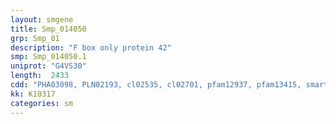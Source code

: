 ```yaml
---
layout: smgene
title: Smp_014050
grp: Smp_01
description: "F box only protein 42"
smp: Smp_014050.1
uniprot: "G4VS30"
length:  2433
cdd: "PHA03098, PLN02193, cl02535, cl02701, pfam12937, pfam13415, smart00256"
kk: K10317
categories: sm
---
```

